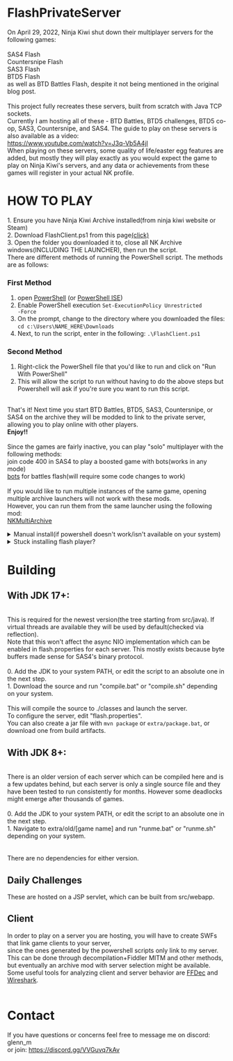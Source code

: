 # FlashPrivateServer
On April 29, 2022, Ninja Kiwi shut down their multiplayer servers for the following games:<br>
<br>
SAS4 Flash<br>
Countersnipe Flash<br>
SAS3 Flash<br>
BTD5 Flash<br>
as well as BTD Battles Flash, despite it not being mentioned in the original blog post.<br>
<br>
This project fully recreates these servers, built from scratch with Java TCP sockets.<br>
Currently I am hosting all of these - BTD Battles, BTD5 challenges, BTD5 co-op, SAS3, Countersnipe, and SAS4. The guide to play on these servers is also available as a video: <br>https://www.youtube.com/watch?v=J3q-Vb5A4jI<br>
When playing on these servers, some quality of life/easter egg features are added, but mostly they will play exactly as you would expect the game to play on Ninja Kiwi's servers, and any data or achievements from these games will register in your actual NK profile.<br>
<h1>
HOW TO PLAY<br></h1>
1. Ensure you have Ninja Kiwi Archive installed(from ninja kiwi website or Steam)<br>
2. Download FlashClient.ps1 from this page<a href = https://github.com/GlennnM/FlashPrivateServer/releases/latest>(click)</a><br>
3. Open the folder you downloaded it to, close all NK Archive windows(INCLUDING THE LAUNCHER), then run the script.<br>
There are different methods of running the PowerShell script. The methods are as follows:<br>

### First Method

1) open [PowerShell](https://docs.microsoft.com/en-us/powershell/scripting/overview?view=powershell-5.1) (or [PowerShell ISE](https://docs.microsoft.com/en-us/powershell/scripting/windows-powershell/ise/introducing-the-windows-powershell-ise?view=powershell-7))
2) Enable PowerShell execution
<code>Set-ExecutionPolicy Unrestricted -Force</code>
3) On the prompt, change to the directory where you downloaded the files:
  `cd c:\Users\NAME_HERE\Downloads`
4) Next, to run the script, enter in the following:
  `.\FlashClient.ps1`

### Second Method

1) Right-click the PowerShell file that you'd like to run and click on "Run With PowerShell"
2) This will allow the script to run without having to do the above steps but Powershell will ask if you're sure you want to run this script.


<br>That's it! Next time you start BTD Battles, BTD5, SAS3, Countersnipe, or SAS4 on the archive they will be modded to link to the private server, allowing you to play online with other players.<br><b>Enjoy!!</b><br>
<br>Since the games are fairly inactive, you can play "solo" multiplayer with the following methods:<br>
join code 400 in SAS4 to play a boosted game with bots(works in any mode)<br>
<a href = https://github.com/Kinnay/Bloons-Terminator>bots</a> for battles flash(will require some code changes to work)<br><br>
If you would like to run multiple instances of the same game, opening multiple archive launchers will not work with these mods.<br>
However, you can run them from the same launcher using the following mod:<br>
<a href=https://github.com/GlennnM/NKMultiArchive>NKMultiArchive</a><br>
<details>
<summary>
Manual install(if powershell doesn't work/isn't available on your system)<br>
</summary><br>
All the script does is copy some files, so you can do it manually if you want.<br>
Windows:<br>
0. Close all Ninja Kiwi Archive windows<br>
1. Navigate to %appdata%/Ninja Kiwi Archive/Cache<br>
2. Delete everything that was there previously.<br>
3. Download cache_windows.zip from the releases page and extract it there.<br>
Max OS X:<br>
0. Close all Ninja Kiwi Archive windows<br>
1. Naviagte to ~/Library/Application Support/Ninja Kiwi Archive/Cache<br>
2. Delete everything that was there previously.<br>
3. Download cache_osx.zip from the releases page and extract it there.<br>
Linux(proton):<br>
0. Close all Ninja Kiwi Archive windows<br>
1. Search for folders named "Ninja Kiwi Archive" and find the one that contains "Cache"<br>
2. Delete everything that was there previously.<br>
3. Download cache_windows.zip from the releases page and extract it there.<br>
</details>
<details>
<summary>
Stuck installing flash player?<br>
</summary><br>
If the links provided to you during archive installation don't work for you(make sure to read 'How to Play' first!) try one of the following methods:<br><br>
&nbsp;&nbsp;&nbsp;&nbsp;<details><summary><h2>Archive.org installer - requires admin<br></h2></summary> <a href=https://archive.org/download/flashplayerarchivedversions2/333/fp_29.0.0.171_archive.zip>https://archive.org/download/flashplayerarchivedversions2/333/fp_29.0.0.171_archive.zip</a><br>
&nbsp;&nbsp;&nbsp;&nbsp;1. extract the zip file from the link above<br>
&nbsp;&nbsp;&nbsp;&nbsp;2. run the correct installer(most likely winpep something)<br>
&nbsp;&nbsp;&nbsp;&nbsp;3. Restart the archive and it should load!<br></details>
&nbsp;&nbsp;&nbsp;&nbsp;<details><summary><h2>Manual 'install' - no admin required</h2><br></summary>
&nbsp;&nbsp;&nbsp;&nbsp;1. download "pepflashplayer.dll" for your system(just search for it on google)<br>
<details>
    &nbsp;&nbsp;&nbsp;&nbsp;<summary>How to verify a .dll from the internet is legit<br></summary>
    &nbsp;&nbsp;&nbsp;&nbsp;1. right click on pepflashplayer.dll(the one extracted from the zip, not the zip itself) and click 'Properties'<br>
    &nbsp;&nbsp;&nbsp;&nbsp;2. click the 'Digital Signatures' tab(if it isn't there don't trust the file)<br>
    &nbsp;&nbsp;&nbsp;&nbsp;3. ensure there is a valid signature from 'Adobe Systens Incorporated'.
   
</details>
&nbsp;&nbsp;&nbsp;&nbsp;2. navigate to %appdata%/Ninja Kiwi Archive/ in file explorer<br>
&nbsp;&nbsp;&nbsp;&nbsp;3. open the folder there named "flash"(create it if it didn't exist)<br>
&nbsp;&nbsp;&nbsp;&nbsp;4. delete anything there previously<br>
&nbsp;&nbsp;&nbsp;&nbsp;5. create a folder called "system"<br>
&nbsp;&nbsp;&nbsp;&nbsp;6. paste the pepflashplayer.dll there<br>
&nbsp;&nbsp;&nbsp;&nbsp;7. restart the archive and it should load!<br>
</details></details>
<h1>
Building<br>
  </h1>
<h2>With JDK 17+:</h2><br>
This is required for the newest version(the tree starting from src/java). If virtual threads are available they will be used by default(checked via reflection).<br>
Note that this won't affect the async NIO implementation which can be enabled in flash.properties for each server. This mostly exists because byte buffers made sense for SAS4's binary protocol.<br><br>
0. Add the JDK to your system PATH, or edit the script to an absolute one in the next step.<br>
1. Download the source and run "compile.bat" or "compile.sh" depending on your system.<br><br>
This will compile the source to ./classes and launch the server. <br>
To configure the server, edit "flash.properties".<br>
You can also create a jar file with <code>mvn package</code> or <code>extra/package.bat</code>, or download one from build artifacts.<br>

<h2>With JDK 8+:</h2><br>
There is an older version of each server which can be compiled here and is a few updates behind, but each server is only a single source file and they have been tested to run consistently for months. However some deadlocks might emerge after thousands of games.<br><br>
0. Add the JDK to your system PATH, or edit the script to an absolute one in the next step.<br>
1. Navigate to extra/old/[game name] and run "runme.bat" or "runme.sh" depending on your system.<br>
<br>
<br>
There are no dependencies for either version.<br>
<h2>Daily Challenges</h2>
These are hosted on a JSP servlet, which can be built from src/webapp.<br>
<h2>Client</h2>
In order to play on a server you are hosting, you will have to create SWFs that link game clients to your server,<br>
since the ones generated by the powershell scripts only link to my server.<br>
This can be done through decompilation+Fiddler MITM and other methods, but eventually an archive mod with server selection might be available.<br>
Some useful tools for analyzing client and server behavior are <a href=https://github.com/jindrapetrik/jpexs-decompiler>FFDec</a> and <a href=https://www.wireshark.org/download.html>Wireshark</a>. <br>
<br>
<h1>
Contact<br>
</h1>
If you have questions or concerns feel free to message me on discord: glenn_m<br>
or join: <a href=https://discord.gg/VVGuvq7kAv>https://discord.gg/VVGuvq7kAv</a><br><br>
